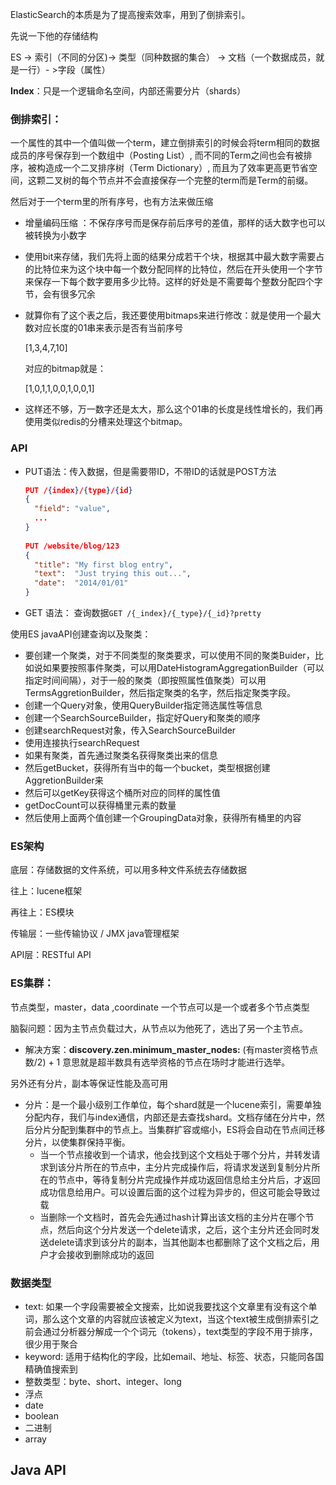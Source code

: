 ElasticSearch的本质是为了提高搜索效率，用到了倒排索引。

先说一下他的存储结构  

ES -> 索引（不同的分区)-> 类型（同种数据的集合） -> 文档（一个数据成员，就是一行）- >字段（属性）

**Index**：只是一个逻辑命名空间，内部还需要分片（shards）





### 倒排索引：

一个属性的其中一个值叫做一个term，建立倒排索引的时候会将term相同的数据成员的序号保存到一个数组中（Posting List）, 而不同的Term之间也会有被排序，被构造成一个二叉排序树（Term Dictionary）, 而且为了效率更高更节省空间，这颗二叉树的每个节点并不会直接保存一个完整的term而是Term的前缀。

然后对于一个term里的所有序号，也有方法来做压缩

- 增量编码压缩 ：不保存序号而是保存前后序号的差值，那样的话大数字也可以被转换为小数字

- 使用bit来存储，我们先将上面的结果分成若干个块，根据其中最大数字需要占的比特位来为这个块中每一个数分配同样的比特位，然后在开头使用一个字节来保存一下每个数字要用多少比特。这样的好处是不需要每个整数分配四个字节，会有很多冗余

- 就算你有了这个表之后，我还要使用bitmaps来进行修改：就是使用一个最大数对应长度的01串来表示是否有当前序号

  [1,3,4,7,10]

  对应的bitmap就是：

  [1,0,1,1,0,0,1,0,0,1]

- 这样还不够，万一数字还是太大，那么这个01串的长度是线性增长的，我们再使用类似redis的分槽来处理这个bitmap。



### API

- PUT语法：传入数据，但是需要带ID，不带ID的话就是POST方法

  ```json
  PUT /{index}/{type}/{id}
  {
    "field": "value",
    ...
  }
      
  PUT /website/blog/123
  {
    "title": "My first blog entry",
    "text":  "Just trying this out...",
    "date":  "2014/01/01"
  }
  ```
  
- GET 语法： 查询数据`GET /{_index}/{_type}/{_id}?pretty`



使用ES javaAPI创建查询以及聚类：

- 要创建一个聚类，对于不同类型的聚类要求，可以使用不同的聚类Buider，比如说如果要按照事件聚类，可以用DateHistogramAggregationBuilder（可以指定时间间隔），对于一般的聚类（即按照属性值聚类）可以用TermsAggretionBuilder，然后指定聚类的名字，然后指定聚类字段。
- 创建一个Query对象，使用QueryBuilder指定筛选属性等信息
- 创建一个SearchSourceBuilder，指定好Query和聚类的顺序
- 创建searchRequest对象，传入SearchSourceBuilder
- 使用连接执行searchRequest
- 如果有聚类，首先通过聚类名获得聚类出来的信息
- 然后getBucket，获得所有当中的每一个bucket，类型根据创建AggretionBuilder来
- 然后可以getKey获得这个桶所对应的同样的属性值
- getDocCount可以获得桶里元素的数量
- 然后使用上面两个值创建一个GroupingData对象，获得所有桶里的内容





### ES架构

底层：存储数据的文件系统，可以用多种文件系统去存储数据

往上：lucene框架

再往上：ES模块

传输层：一些传输协议  / JMX java管理框架

API层：RESTful API



### ES集群：

节点类型，master，data ,coordinate 一个节点可以是一个或者多个节点类型

脑裂问题：因为主节点负载过大，从节点以为他死了，选出了另一个主节点。

- 解决方案：**discovery.zen.minimum_master_nodes:** (有master资格节点数/2) + 1  意思就是超半数具有选举资格的节点在场时才能进行选举。

另外还有分片，副本等保证性能及高可用

- 分片：是一个最小级别工作单位，每个shard就是一个lucene索引，需要单独分配内存，我们与index通信，内部还是去查找shard。文档存储在分片中，然后分片分配到集群中的节点上。当集群扩容或缩小，ES将会自动在节点间迁移分片，以使集群保持平衡。
  - 当一个节点接收到一个请求，他会找到这个文档处于哪个分片，并转发请求到该分片所在的节点中，主分片完成操作后，将请求发送到复制分片所在的节点中，等待复制分片完成操作并成功返回信息给主分片后，才返回成功信息给用户。可以设置后面的这个过程为异步的，但这可能会导致过载
  - 当删除一个文档时，首先会先通过hash计算出该文档的主分片在哪个节点，然后向这个分片发送一个delete请求，之后，这个主分片还会同时发送delete请求到该分片的副本，当其他副本也都删除了这个文档之后，用户才会接收到删除成功的返回





### 数据类型

- text: 如果一个字段需要被全文搜索，比如说我要找这个文章里有没有这个单词，那么这个文章的内容就应该被定义为text，当这个text被生成倒排索引之前会通过分析器分解成一个个词元（tokens），text类型的字段不用于排序，很少用于聚合
- keyword: 适用于结构化的字段，比如email、地址、标签、状态，只能同各国精确值搜索到
- 整数类型：byte、short、integer、long
- 浮点
- date
- boolean
- 二进制
- array







## Java API